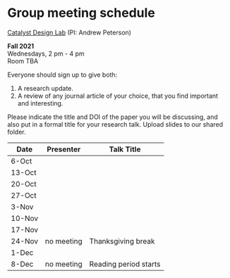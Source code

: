 # Group meeting schedule #
[Catalyst Design Lab](http://brown.edu/go/catalyst) (PI: Andrew Peterson)

**Fall 2021**  
Wednesdays, 2 pm - 4 pm  
Room TBA

Everyone should sign up to give both:

1. A research update.
2. A review of any journal article of your choice, that you find important and interesting.

Please indicate the title and DOI of the paper you will be discussing, and also put in a formal title for your research talk. Upload slides to our shared folder.


| Date   |   Presenter   |   Talk Title                                              |
| ------ | ------------- | --------------------------------------------------------- |
| 6-Oct  |               |                                                           |
| 13-Oct |               |                                                           |
| 20-Oct |               |                                                           |
| 27-Oct |               |                                                           |
| 3-Nov  |               |                                                           |
| 10-Nov |               |                                                           |
| 17-Nov |               |                                                           |
| 24-Nov | no meeting    | Thanksgiving break                                        |
| 1-Dec  |               |                                                           |
| 8-Dec  | no meeting    | Reading period starts                                     |